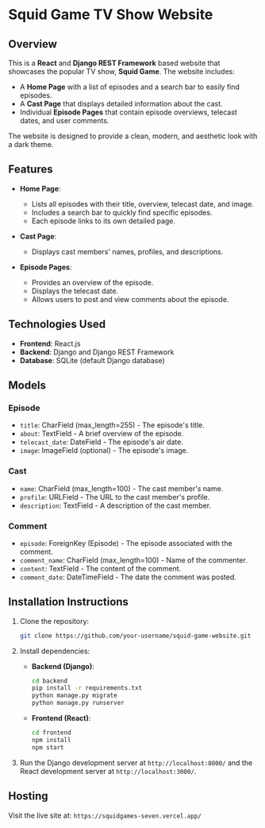 # Squid Game TV Show Website

## Overview
This is a **React** and **Django REST Framework** based website that showcases the popular TV show, **Squid Game**. The website includes:
- A **Home Page** with a list of episodes and a search bar to easily find episodes.
- A **Cast Page** that displays detailed information about the cast.
- Individual **Episode Pages** that contain episode overviews, telecast dates, and user comments.

The website is designed to provide a clean, modern, and aesthetic look with a dark theme.

## Features
- **Home Page**:
  - Lists all episodes with their title, overview, telecast date, and image.
  - Includes a search bar to quickly find specific episodes.
  - Each episode links to its own detailed page.

- **Cast Page**:
  - Displays cast members' names, profiles, and descriptions.

- **Episode Pages**:
  - Provides an overview of the episode.
  - Displays the telecast date.
  - Allows users to post and view comments about the episode.

## Technologies Used
- **Frontend**: React.js
- **Backend**: Django and Django REST Framework
- **Database**: SQLite (default Django database)

## Models
### Episode
- `title`: CharField (max_length=255) - The episode's title.
- `about`: TextField - A brief overview of the episode.
- `telecast_date`: DateField - The episode's air date.
- `image`: ImageField (optional) - The episode's image.

### Cast
- `name`: CharField (max_length=100) - The cast member's name.
- `profile`: URLField - The URL to the cast member's profile.
- `description`: TextField - A description of the cast member.

### Comment
- `episode`: ForeignKey (Episode) - The episode associated with the comment.
- `comment_name`: CharField (max_length=100) - Name of the commenter.
- `content`: TextField - The content of the comment.
- `comment_date`: DateTimeField - The date the comment was posted.

## Installation Instructions
1. Clone the repository:
    ```bash
    git clone https://github.com/your-username/squid-game-website.git
    ```

2. Install dependencies:
    - **Backend (Django)**:
      ```bash
      cd backend
      pip install -r requirements.txt
      python manage.py migrate
      python manage.py runserver
      ```

    - **Frontend (React)**:
      ```bash
      cd frontend
      npm install
      npm start
      ```

3. Run the Django development server at `http://localhost:8000/` and the React development server at `http://localhost:3000/`.

## Hosting
Visit the live site at: `https://squidgames-seven.vercel.app/`
